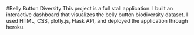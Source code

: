 #Belly Button Diversity
This project is a full stall application. I built an interactive dashboard that visualizes 
the belly button biodiversity dataset. I used HTML, CSS, plotly.js, Flask API, and deployed 
the application through heroku. 
